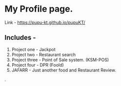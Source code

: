 <h1>My Profile page.</h1>

Link - https://pupu-kt.github.io/pupuKT/

<h2>Includes - </h2>

1. Project one - Jackpot
2. Project two - Restaurant search
3. Project three - Point of Sale system. (KSM-POS)
4. Project four - DPR (Foold)
5.  JAFARR - Just another food and Restaurant Review.


.
